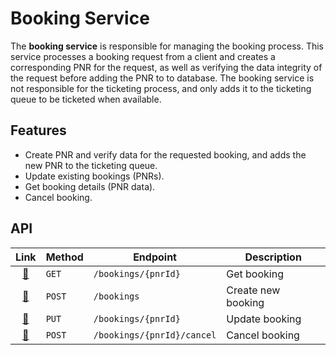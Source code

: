 # Booking Service

The **booking service** is responsible for managing the booking process. This service processes a booking request from a client and creates a corresponding PNR for the request, as well as verifying the data integrity of the request before adding the PNR to to database. The booking service is not responsible for the ticketing process, and only adds it to the ticketing queue to be ticketed when available.

## Features

- Create PNR and verify data for the requested booking, and adds the new PNR to the ticketing queue.
- Update existing bookings (PNRs).
- Get booking details (PNR data).
- Cancel booking.

## API

| Link                             | Method  | Endpoint                   | Description        |
|:--------------------------------:| ------- | -------------------------- | ------------------ |
| [&#128279;](./get-booking.md)    | `GET`   | `/bookings/{pnrId}`        | Get booking        |
| [&#128279;](./create-booking.md) | `POST`  | `/bookings`                | Create new booking |
| [&#128279;](./update-booking.md) | `PUT`   | `/bookings/{pnrId}`        | Update booking     |
| [&#128279;](./cancel-booking.md) | `POST`  | `/bookings/{pnrId}/cancel` | Cancel booking     |
